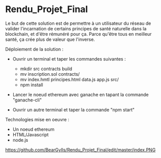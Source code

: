 # Rendu_Projet_Final

Le but de cette solution est de permettre à un utilisateur du réseau de valider l'incarnation de certains principes de santé naturelle dans la blockchain, et d'être rémunéré pour ça. Parce qu'être tous en meilleur santé, ça crée plus de valeur que l'inverse.

Déploiement de la solution : 

- Ouvrir un terminal et taper les commandes suivantes :
	- mkdir src contracts build
	- mv inscription.sol contracts/
	- mv index.hmtl principes.html data.js app.js src/
	- npm install

- Lancer le noeud ethereum avec ganache en tapant la commande "ganache-cli"

- Ouvrir un autre terminal et taper la commande "npm start"

Technologies mise en oeuvre :
- Un noeud ethereum
- HTML/Javascript
- node.js

https://github.com/BearGylls/Rendu_Projet_Final/edit/master/index.PNG
